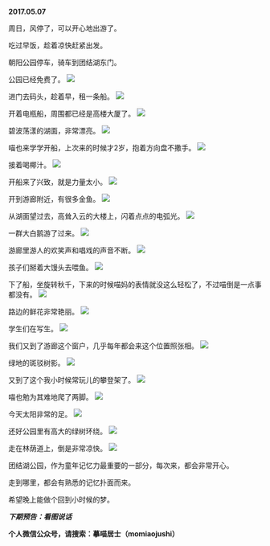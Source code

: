 
          
**2017.05.07**

周日，风停了，可以开心地出游了。

吃过早饭，趁着凉快赶紧出发。

朝阳公园停车，骑车到团结湖东门。

公园已经免费了。
![](http://wx3.sinaimg.cn/large/627d9660ly1ffcrgfgwtdj20yg0mzdmt.jpg)


进门去码头，趁着早，租一条船。
![](http://wx3.sinaimg.cn/large/627d9660ly1ffcrghdhd4j20yg0mzmzm.jpg)


开着电瓶船，周围都已经是高楼大厦了。
![](http://wx3.sinaimg.cn/large/627d9660ly1ffcrgdvhp5j20yg0mz10r.jpg)


碧波荡漾的湖面，非常漂亮。
![](http://wx3.sinaimg.cn/large/627d9660ly1ffcrgejuhlj20yg0mzk0v.jpg)


喵也来学学开船，上次来的时候才2岁，抱着方向盘不撒手。
![](http://wx3.sinaimg.cn/large/627d9660ly1ffcrgicc60j20yg0mzae5.jpg)


接着喝椰汁。
![](http://wx3.sinaimg.cn/large/627d9660ly1ffcrghqlboj20yg0mzn0c.jpg)


开船来了兴致，就是力量太小。
![](http://wx3.sinaimg.cn/large/627d9660ly1ffcrgd62sbj20yg0mzgpd.jpg)


开到游廊附近，有很多金鱼。
![](http://wx3.sinaimg.cn/large/627d9660ly1ffcrgfnes8j20yg0mztfv.jpg)


从湖面望过去，高耸入云的大楼上，闪着点点的电弧光。
![](http://wx3.sinaimg.cn/large/627d9660ly1ffcrgevvl0j20yg0mz0xo.jpg)


一群大白鹅游了过来。
![](http://wx3.sinaimg.cn/large/627d9660ly1ffcrgg8rafj20yg0mzgre.jpg)


游廊里游人的欢笑声和唱戏的声音不断。
![](http://wx3.sinaimg.cn/large/627d9660ly1ffcrgdjqh6j20yg0mzgsp.jpg)


孩子们掰着大馒头去喂鱼。
![](http://wx3.sinaimg.cn/large/627d9660ly1ffcrge4r8gj20yg0mzjys.jpg)


下了船，坐旋转秋千，下来的时候喵妈的表情就没这么轻松了，不过喵倒是一点事都没有。
![](http://wx3.sinaimg.cn/large/627d9660ly1ffcrggzjjwj20yg0mz453.jpg)


路边的鲜花非常艳丽。
![](http://wx3.sinaimg.cn/large/627d9660ly1ffcrgf3skbj20yg0mz7h1.jpg)


学生们在写生。
![](http://wx3.sinaimg.cn/large/627d9660ly1ffcrgfug09j20yg0mzn07.jpg)


我们又到了游廊这个窗户，几乎每年都会来这个位置照张相。
![](http://wx3.sinaimg.cn/large/627d9660ly1ffcrgdpmaej20yg0mzq9h.jpg)


绿地的斑驳树影。
![](http://wx3.sinaimg.cn/large/627d9660ly1ffcrgeb9kfj20yg0mzk27.jpg)


又到了这个我小时候常玩儿的攀登架了。
![](http://wx3.sinaimg.cn/large/627d9660ly1ffcrgh61eij20yg0mz11h.jpg)


喵也勉为其难地爬了两脚。
![](http://wx3.sinaimg.cn/large/627d9660ly1ffcrgi5vunj20yg0mzdlr.jpg)


今天太阳非常的足。
![](http://wx3.sinaimg.cn/large/627d9660ly1ffcrghkga5j20yg0mz10j.jpg)


还好公园里有高大的绿树环绕。
![](http://wx3.sinaimg.cn/large/627d9660ly1ffcrgdby5oj20yg0mz4b4.jpg)


走在林荫道上，倒是非常凉快。
![](http://wx3.sinaimg.cn/large/627d9660ly1ffcrggm8tgj20yg0mz138.jpg)


团结湖公园，作为童年记忆力最重要的一部分，每次来，都会非常开心。

走到哪里，都会有熟悉的记忆扑面而来。

希望晚上能做个回到小时候的梦。


***下期预告：看图说话***


**个人微信公众号，请搜索：摹喵居士（momiaojushi）**

        